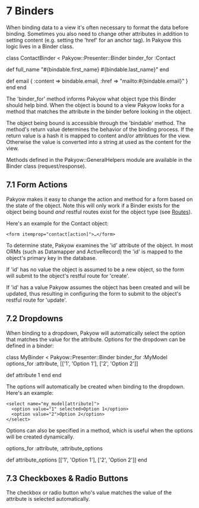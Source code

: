 <h1 id="section_7">7 Binders</h1>

When binding data to a view it's often necessary to format the data before binding. Sometimes you also need to change other attributes in addition to setting content (e.g. setting the 'href' for an anchor tag). In Pakyow this logic lives in a Binder class.

<div class="code ruby">
class ContactBinder &lt; Pakyow::Presenter::Binder
  binder_for :Contact

  def full_name
    "#{bindable.first_name} #{bindable.last_name}"
  end

  def email
    { 
      :content => bindable.email,
      :href => "mailto:#{bindable.email}"
    }
  end
end
</div>

The 'binder_for' method informs Pakyow what object type this Binder should help bind. When the object is bound to a view Pakyow looks for a method that matches the attribute in the binder before looking in the object.

The object being bound is accessible through the 'bindable' method. The method's return value determines the behavior of the binding process. If the return value is a hash it is mapped to content and/or attribtues for the view. Otherwise the value is converted into a string at used as the content for the view.

Methods defined in the Pakyow::GeneralHelpers module are available in the Binder class (request/response).

<h2 id="section_7.1">7.1 Form Actions</h2>

Pakyow makes it easy to change the action and method for a form based on the state of the object. Note this will only work if a Binder exists for the object being bound *and* restful routes exist for the object type (see [Routes](#section_4)). 

Here's an example for the Contact object:

    <form itemprop="contact[action]">…</form>

To determine state, Pakyow examines the 'id' attribute of the object. In most ORMs (such as Datamapper and ActiveRecord) the 'id' is mapped to the object's primary key in the database. 

If 'id' has no value the object is assumed to be a new object, so the form will submit to the object's restful route for 'create'.

If 'id' has a value Pakyow assumes the object has been created and will be updated, thus resulting in configuring the form to submit to the object's restful route for 'update'.

<h2 id="section_7.2">7.2 Dropdowns</h2>

When binding to a dropdown, Pakyow will automatically select the option that matches the value for the attribute. Options for the dropdown can be defined in a binder:

<div class="code ruby">
class MyBinder &lt; Pakyow::Presenter::Binder
  binder_for :MyModel
  options_for :attribute, [['1', 'Option 1'], ['2', 'Option 2']]

  def attribute
    1
  end
end
</div>

The options will automatically be created when binding to the 
dropdown. Here's an example:

    <select name="my_model[attribute]">
      <option value="1" selected>Option 1</option>
      <option value="2">Option 2</option>
    </select>

Options can also be specified in a method, which is useful when the options will be created dynamically.

<div class="code ruby">
options_for :attribute, :attribute_options

def attribute_options
  [['1', 'Option 1'], ['2', 'Option 2']]
end
</div>

<h2 id="section_7.3">7.3 Checkboxes & Radio Buttons</h2>

The checkbox or radio button who's value matches the value of the attribute is selected automatically.

